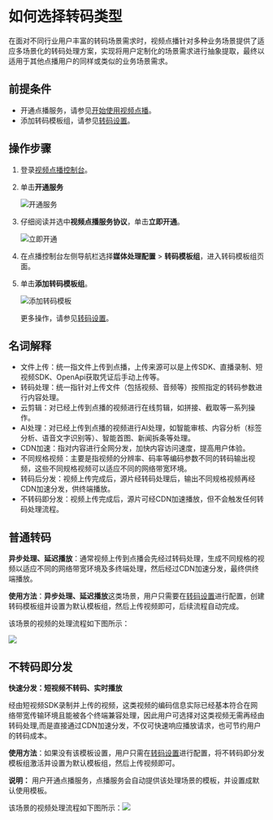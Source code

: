 # 如何选择转码类型

在面对不同行业用户丰富的转码场景需求时，视频点播针对多种业务场景提供了适应多场景化的转码处理方案，实现将用户定制化的场景需求进行抽象提取，最终以适用于其他点播用户的同样或类似的业务场景需求。

## 前提条件

-   开通点播服务，请参见[开始使用视频点播](/intl.zh-CN/快速入门/开始使用视频点播.md)。
-   添加转码模板组，请参见[转码设置](/intl.zh-CN/控制台指南/配置管理/转码设置.md)。

## 操作步骤

1.  登录[视频点播控制台](https://vod.console.aliyun.com/?spm=5176.12818093.ProductAndService--ali--widget-home-product-recent.dreta2.5adc16d09s71pK#/overview)。
2.  单击**开通服务**

    ![开通服务](https://static-aliyun-doc.oss-accelerate.aliyuncs.com/assets/img/zh-CN/2093820261/p270895.png)

3.  仔细阅读并选中**视频点播服务协议**，单击**立即开通**。

    ![立即开通](https://static-aliyun-doc.oss-accelerate.aliyuncs.com/assets/img/zh-CN/2093820261/p270896.png)

4.  在点播控制台左侧导航栏选择**媒体处理配置** \> **转码模板组**，进入转码模板组页面。
5.  单击**添加转码模板组**。

    ![添加转码模板](https://static-aliyun-doc.oss-accelerate.aliyuncs.com/assets/img/zh-CN/2093820261/p270902.png)

    更多操作，请参见[转码设置](/intl.zh-CN/控制台指南/配置管理/转码设置.md)。


## 名词解释

-   文件上传：统一指文件上传到点播，上传来源可以是上传SDK、直播录制、短视频SDK、OpenApi获取凭证后手动上传等。
-   转码处理：统一指针对上传文件（包括视频、音频等）按照指定的转码参数进行内容处理。
-   云剪辑：对已经上传到点播的视频进行在线剪辑，如拼接、截取等一系列操作。
-   AI处理：对已经上传到点播的视频进行AI处理，如智能审核、内容分析（标签分析、语音文字识别等）、智能首图、新闻拆条等处理。
-   CDN加速：指对内容进行全网分发，加快内容访问速度，提高用户体验。
-   不同规格视频：主要是指视频的分辨率、码率等编码参数不同的转码输出视频，这些不同规格视频可以适应不同的网络带宽环境。
-   转码后分发：视频上传完成后，源片经转码处理后，输出不同规格视频再经CDN加速分发，供终端播放。
-   不转码即分发：视频上传完成后，源片可经CDN加速播放，但不会触发任何转码处理流程。

## 普通转码

**异步处理、延迟播放**：通常视频上传到点播会先经过转码处理，生成不同规格的视频以适应不同的网络带宽环境及多终端处理，然后经过CDN加速分发，最终供终端播放。

**使用方法**：**异步处理、延迟播放**这类场景，用户只需要在[转码设置](https://vod.console.aliyun.com/?#/vod/settings/transcode/vod)进行配置，创建转码模板组并设置为默认模板组，然后上传视频即可，后续流程自动完成。

该场景的视频的处理流程如下图所示：

![](https://static-aliyun-doc.oss-accelerate.aliyuncs.com/assets/img/zh-CN/9353194061/p178457.png)

## 不转码即分发

**快速分发：短视频不转码、实时播放**

经由短视频SDK录制并上传的视频，这类视频的编码信息实际已经基本符合在网络带宽传输环境且能被各个终端兼容处理，因此用户可选择对这类视频无需再经由转码处理,而是直接通过CDN加速分发，不仅可快速响应播放请求，也可节约用户的转码成本。

**使用方法**：如果没有该模板设置，用户只需在[转码设置](https://vod.console.aliyun.com/?#/vod/settings/transcode/vod)进行配置，将不转码即分发模板组激活并设置为默认模板组，然后上传视频即可。

**说明：** 用户开通点播服务，点播服务会自动提供该处理场景的模板，并设置成默认使用模板。

该场景的视频处理流程如下图所示：![](https://static-aliyun-doc.oss-accelerate.aliyuncs.com/assets/img/zh-CN/9353194061/p178458.png)

